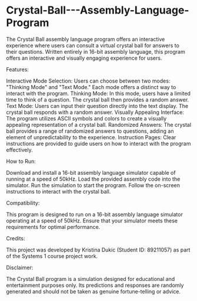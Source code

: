 # Crystal-Ball---Assembly-Language-Program
The Crystal Ball assembly language program offers an interactive experience where users can consult a virtual crystal ball for answers to their questions. Written entirely in 16-bit assembly language, this program offers an interactive and visually engaging experience for users.

Features:

Interactive Mode Selection: Users can choose between two modes: "Thinking Mode" and "Text Mode." Each mode offers a distinct way to interact with the program.
Thinking Mode: In this mode, users have a limited time to think of a question. The crystal ball then provides a random answer.
Text Mode: Users can input their question directly into the text display. The crystal ball responds with a random answer.
Visually Appealing Interface: The program utilizes ASCII symbols and colors to create a visually appealing representation of a crystal ball.
Randomized Answers: The crystal ball provides a range of randomized answers to questions, adding an element of unpredictability to the experience.
Instruction Pages: Clear instructions are provided to guide users on how to interact with the program effectively.

How to Run:

Download and install a 16-bit assembly language simulator capable of running at a speed of 50kHz.
Load the provided assembly code into the simulator.
Run the simulation to start the program.
Follow the on-screen instructions to interact with the crystal ball.

Compatibility:

This program is designed to run on a 16-bit assembly language simulator operating at a speed of 50kHz. Ensure that your simulator meets these requirements for optimal performance.

Credits:

This project was developed by Kristina Dukic (Student ID: 89211057) as part of the Systems 1 course project work.

Disclaimer:

The Crystal Ball program is a simulation designed for educational and entertainment purposes only. Its predictions and responses are randomly generated and should not be taken as genuine fortune-telling or advice.
